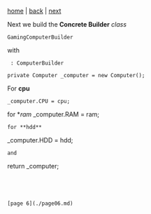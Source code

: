 [home](./page01.md) | [back](./page04.md) | [next](./page06.md)

Next we build the **Concrete Builder** *class*
```
GamingComputerBuilder
```

with
```
 : ComputerBuilder
```

```
private Computer _computer = new Computer();
```
For **cpu**
```
_computer.CPU = cpu;
```
for **ram*
_computer.RAM = ram;
```
for **hdd**
```
_computer.HDD = hdd;
```
and
```
return _computer;
```




[page 6](./page06.md)
